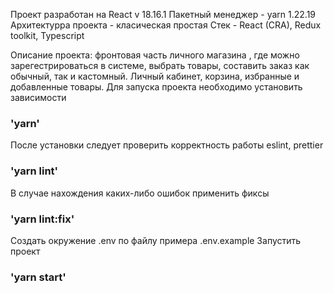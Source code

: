Проект разработан на React v 18.16.1
Пакетный менеджер - yarn 1.22.19
Архитектурра проекта - класическая простая
Стек -  React (CRA), Redux toolkit, Typescript

Описание проекта: фронтовая часть личного магазина , где можно зарегестрироваться в системе, выбрать товары, составить заказ как обычный, так и кастомный. Личный кабинет, корзина, избранные и добавленные товары.
Для запуска проекта необходимо установить зависимости
### 'yarn'

После установки следует проверить корректность работы eslint, prettier
### 'yarn lint'
В случае нахождения каких-либо ошибок применить фиксы
### 'yarn lint:fix'
Создать окружение .env по файлу примера .env.example
Запустить проект
### 'yarn start'
